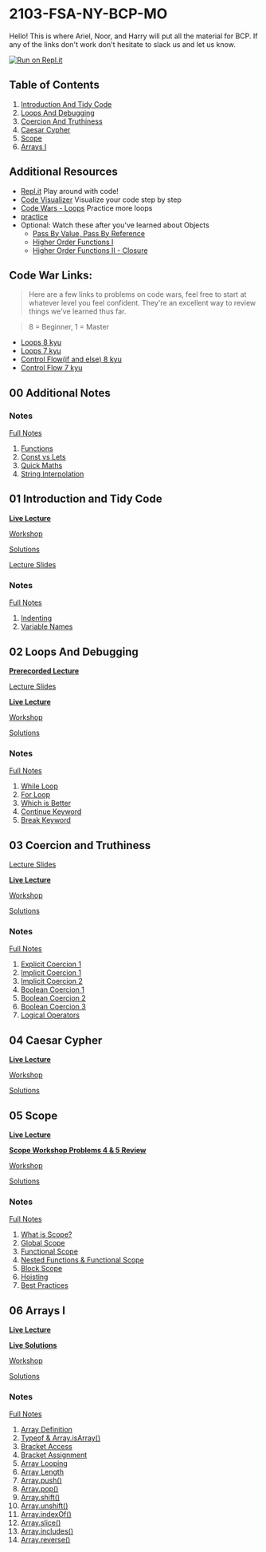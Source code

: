 # 2103-FSA-NY-BCP-MO

Hello! This is where Ariel, Noor, and Harry will put all the material for BCP. If any of the links don't work don't hesitate to slack us and let us know.

[![Run on Repl.it](https://repl.it/badge/github/arielahdoot/2103-FSA-NY-BCP-MO)](https://repl.it/github/arielahdoot/2103-FSA-NY-BCP-MO)

## Table of Contents

1. [Introduction And Tidy Code](#01-introduction-and-tidy-code)
2. [Loops And Debugging](#02-loops-and-debugging)
3. [Coercion And Truthiness](#03-coercion-and-truthiness)
4. [Caesar Cypher](#04-caesar-cypher)
5. [Scope](#05-scope)
6. [Arrays I](#06-arrays-I)
<!-- 
7. [Arrays II](#07-arrays-ii)
8. [Sudoku Validator](#08-sudoku-validator)
9. [Objects](#09-objects)
10. [Recursion I](#10-recursion-i)
11. [Recursion II](#11-recursion-ii)
12. [Next Steps](#12-next-steps) -->

## Additional Resources

- [Repl.it](https://repl.it/repls) Play around with code!
- [Code Visualizer](http://www.pythontutor.com/visualize.html#mode=edit) Visualize your code step by step
- [Code Wars - Loops](https://www.codewars.com/kata/search/javascript?q=&r%5B%5D=-8&r%5B%5D=-7&tags=Loops) Practice more loops
- [practice](https://www.codewars.com/users/MrZizoScream/authored)
- Optional: Watch these after you've learned about Objects
  - [Pass By Value, Pass By Reference](https://youtu.be/Casw_S_uOoE)
  - [Higher Order Functions I](https://youtu.be/FiEY_pb_cR0)
  - [Higher Order Functions II - Closure](https://youtu.be/pAtDHJs5bis)

## Code War Links:

> Here are a few links to problems on code wars, feel free to start at whatever level you feel confident. They're an excellent way to review things we've learned thus far.

> 8 = Beginner, 1 = Master

- [Loops 8 kyu](https://www.codewars.com/kata/search/my-languages?beta=false&q=&r=-8&tags=Loops)
- [Loops 7 kyu](https://www.codewars.com/kata/search/my-languages?q=&r%5B%5D=-7&tags=Loops&beta=false)
- [Control Flow(if and else) 8 kyu](https://www.codewars.com/kata/search/my-languages?beta=false&q=&r=-8&tags=Control+Flow)
- [Control Flow 7 kyu](https://www.codewars.com/kata/search/my-languages?q=&r%5B%5D=-7&tags=Control+Flow&beta=false)

## **00 Additional Notes**

### Notes

[Full Notes](00-additional-notes)

1. [Functions](00-additional-notes/01-functions.js)
2. [Const vs Lets](00-additional-notes/02-const-vs-let.js)
3. [Quick Maths](00-additional-notes/03-quick-maths.js)
4. [String Interpolation](00-additional-notes/04-string-interpolation.js)

## **01 Introduction and Tidy Code**

**[Live Lecture](https://youtu.be/wlGimjUdXLU)**

[Workshop](https://learn.fullstackacademy.com/workshop/5ab7da028b8e9b000477fd36/content/5ab7dbafa468c900045db6ed/text)

[Solutions](https://learn.fullstackacademy.com/workshop/5ab7da028b8e9b000477fd36/content/5ab7dc11a468c900045db703/text)

[Lecture Slides](00-slides/01-Introduction-and-Tidy-Code.pdf)

### Notes

[Full Notes](01-tidy-code)

1. [Indenting](01-tidy-code/A-indenting.js)
2. [Variable Names](01-tidy-code/B-variableNaming.js)

## **02 Loops And Debugging**

**[Prerecorded Lecture](https://learn.fullstackacademy.com/workshop/5ac57192f7ff470004a63148/content/5ac571d2bd9f9e0004adb0a4/text)**

[Lecture Slides](00-slides/02-Loops-and-Debugging.pdf)

**[Live Lecture](https://youtu.be/aQKHr2oDnOk)**

[Workshop](https://learn.fullstackacademy.com/workshop/5ac57192f7ff470004a63148/content/5ac572977ec3340004bddd57/text)

[Solutions](https://learn.fullstackacademy.com/workshop/5ac57192f7ff470004a63148/content/5ac57384f7ff470004a63170/text)

### Notes

[Full Notes](02-loops-and-debugging)

1. [While Loop](02-loops-and-debugging/A-while-loop.js)
2. [For Loop](02-loops-and-debugging/B-for-loop.js)
3. [Which is Better](02-loops-and-debugging/C-for-vs-while.js)
4. [Continue Keyword](02-loops-and-debugging/D-continue.js)
5. [Break Keyword](02-loops-and-debugging/E-break.js)

 ## **03 Coercion and Truthiness**

[Lecture Slides](03-type-coercion-and-truthiness/03-Coercion-and-Truthiness.pdf)

**[Live Lecture](https://youtu.be/xpZ2YougdR4)**

[Workshop](https://learn.fullstackacademy.com/workshop/5ac574e51abd3200043c12e8/content/5ac574e51abd3200043c12ed/text)

[Solutions](https://learn.fullstackacademy.com/workshop/5ac574e51abd3200043c12e8/content/5ac574e51abd3200043c12ee/text)

### Notes

[Full Notes](03-coercion-and-truthiness)

1. [Explicit Coercion 1](03-coercion-and-truthiness/A-explicit-coercion.js)
2. [Implicit Coercion 1](03-coercion-and-truthiness/B-implicit-coercion-1.js)
3. [Implicit Coercion 2](03-coercion-and-truthiness/C-implicit-coercion-2.js)
4. [Boolean Coercion 1](03-coercion-and-truthiness/D-boolean-coercion-1.js)
5. [Boolean Coercion 2](03-coercion-and-truthiness/E-boolean-coercion-2.js)
6. [Boolean Coercion 3](03-coercion-and-truthiness/F-boolean-coercion-3.js)
7. [Logical Operators](03-coercion-and-truthiness/G-logical-operators-1.js)

## **04 Caesar Cypher**

**[Live Lecture](https://youtu.be/x-QNu7aMUR0)**

[Workshop](https://learn.fullstackacademy.com/workshop/5ac574e51abd3200043c12e8/content/5ac574e51abd3200043c12ed/text)

[Solutions](https://learn.fullstackacademy.com/workshop/5ac574e51abd3200043c12e8/content/5ac574e51abd3200043c12ee/text)

## **05 Scope**

**[Live Lecture](https://youtu.be/I6miZcHa1ok)**

**[Scope Workshop Problems 4 & 5 Review](https://youtu.be/zxzapd17ThM)**

[Workshop](https://learn.fullstackacademy.com/workshop/5ac576417ec3340004bdddb4/content/5ac576417ec3340004bdddb9/text)

[Solutions](https://learn.fullstackacademy.com/workshop/5ac576417ec3340004bdddb4/content/5ac576417ec3340004bdddba/text)

### Notes

[Full Notes](05-scope)
1. [What is Scope?](05-scope/A-scope-is.js)
2. [Global Scope](05-scope/B-globalscope.js)
3. [Functional Scope](05-scope/C-func-scope.js)
4. [Nested Functions & Functional Scope](05-scope/D-nestedfunc.js)
5. [Block Scope](05-scope/E-blockscope.js)
6. [Hoisting](05-scope/F-hoisting.js)
7. [Best Practices](05-scope/G-bestpract.js)

## **06 Arrays I**

**[Live Lecture](https://youtu.be/ud4gLNoNyls)**

**[Live Solutions](https://youtu.be/tEVT4mS0-TQ)**

[Workshop](https://learn.fullstackacademy.com/workshop/5ac57806bd9f9e0004adb186/content/5ac57806bd9f9e0004adb18b/text)

[Solutions](https://learn.fullstackacademy.com/workshop/5ac57806bd9f9e0004adb186/content/5ac57806bd9f9e0004adb18c/text)

### Notes

[Full Notes](06-arrays-I)

1. [Array Definition](06-arrays-I/A-array-definition.js)
2. [Typeof & Array.isArray()](06-arrays-I/B-typeof-isArray.js)
3. [Bracket Access](06-arrays-I/C-bracket-access.js)
4. [Bracket Assignment](06-arrays-I/D-br-assignment.js)
5. [Array Looping](06-arrays-I/E-array-looping.js)
6. [Array Length](06-arrays-I/F-array-length.js)
7. [Array.push()](06-arrays-I/G-array-push.js)
8. [Array.pop()](06-arrays-I/H-array-pop.js)
9. [Array.shift()](06-arrays-I/I-array-shift.js)
10. [Array.unshift()](06-arrays-I/J-array-unshift.js)
11. [Array.indexOf()](06-arrays-I/K-array-indexof.js)
12. [Array.slice()](06-arrays-I/L-array-slice.js)
13. [Array.includes()](06-arrays-I/M-array-includes.js)
14. [Array.reverse()](06-arrays-I/N-array-reverse.js)

<!--
## **07 Arrays II**

**[Live Lecture](https://youtu.be/oGj5EZMWA8E)**
**[Review](https://youtu.be/Pur1E67XKaU)**

[Workshop](https://learn.fullstackacademy.com/workshop/5ac579437ec3340004bdde15/content/5ac579437ec3340004bdde1a/text)

[Solutions](https://learn.fullstackacademy.com/workshop/5ac579437ec3340004bdde15/content/5ac579437ec3340004bdde1b/text)

## **08 Sudoku Validator**

**[Live Lecture](https://youtu.be/vFqApC0TPnM)**

[Workshop](https://learn.fullstackacademy.com/workshop/5ad399aa137d870004733bac/content/5ad399aa137d870004733bb1/text)

[Solutions](https://learn.fullstackacademy.com/workshop/5ad399aa137d870004733bac/content/5ad399aa137d870004733bb2/text)

## **09 Objects**

**[Live Lecture](https://youtu.be/aLTP7hnIYFg)**
**[Live Solutions](https://youtu.be/Cu9EIQcc8d4)**

[Workshop](https://learn.fullstackacademy.com/workshop/5ac57b3ebd9f9e0004adb210/content/5ac57b3ebd9f9e0004adb215/text)

[Solutions](https://learn.fullstackacademy.com/workshop/5ac57b3ebd9f9e0004adb210/content/5ac57b3ebd9f9e0004adb216/text)

#### Notes

[Full Notes](09-objects)

0. [Code Snippets](09-objects/A-code-snippets.js)
1. [What is an Object](09-objects/B-what-is-an-object.js)
2. [Create And Access](09-objects/C-create-and-access.js)
3. [New Key-Value Pairs](09-objects/D-new-key-value-pairs.js)
4. [Delete Key-Value Pairs](09-objects/E-delete-key-value-pairs.js)
5. [In Operator](09-objects/F-in-operator.js)
6. [For In Loop](09-objects/G-for-in-loop.js)
7. [Object Methods](09-objects/H-object-methods.js)
8. [Nested Arrays](09-objects/I-nested-arrays.js)
9. [Nested Objects](09-objects/J-nested-object.js)
10. [Animal Noises Review](09-objects/K-animal-noises-review.js)

### **Object Methods**

**[Live Lecture](https://youtu.be/pZ5Sm2yUfzo)**

[Workshop](https://learn.fullstackacademy.com/workshop/5ac57cb8bd9f9e0004adb24a/content/5ac57cb8bd9f9e0004adb24e/text)

[Solutions](https://learn.fullstackacademy.com/workshop/5ac57cb8bd9f9e0004adb24a/content/5ac57cb8bd9f9e0004adb250/text)

#### Notes

1. [What Are Methods](09-objects/L-whatisamethod.js)
2. [Creating Methods](09-objects/M-createmethods.js)
3. [this](09-objects/N-this.js)

## **Pass By Value, Pass By Reference - Optional Advanced Lecture 1**

**[Live Lecture](https://youtu.be/mCdJI9ItTZw)**
**[Live Solutions](https://youtu.be/Cc0-vymjkPo)**

## **Higher Order Functions I - Optional Advanced Lecture 2**
**[Live Lecture](https://youtu.be/Q0d6Ti3Zbwo)**

## **Higher Order Functions II - Optional Advanced Lecture 3**
**[Live Lecture](https://youtu.be/Bj8MJ8q_Hd0)**
**[Solutions](https://youtu.be/W4Cv02x3V5Q)**

## **10 Recursion I**

**[Live Lecture](https://youtu.be/tC3TfaZALO0)**

[Workshop](https://learn.fullstackacademy.com/workshop/5aca423037312200043b634a/content/5aca423137312200043b634e/text)

[Solutions](https://learn.fullstackacademy.com/workshop/5aca423037312200043b634a/content/5aca423137312200043b6350/text)

### Notes

[Full Notes](10-recursion-i)

1. [Definition of Recursion](10-recursion-i/A-definition.js)
2. [The Call Stack](10-recursion-i/B-thecallstack.js)
3. [Countdown](10-recursion-i/C-countdown.js)
4. [Factorial](10-recursion-i/D-factorial.js)
5. [Iterables](10-recursion-i/E-iterables.js)
6. [Hints](10-recursion-i/F-hints.js)

## **11 Recursion II**

**[Live Lecture](https://youtu.be/23UzIpHLM2Q)**

[Workshop](https://learn.fullstackacademy.com/workshop/5aca509c37312200043b6422/content/5aca509c37312200043b6426/text)

[Solutions](https://codepen.io/FullstackAcademy/pen/dmMOEy?editors=0010)

### Notes

[Full Notes](11-recursion-ii)

1. [logsAnArray](11-recursion-ii/A-logsAnArray.js)
2. [concatEls](11-recursion-ii/B-concatEls.js)
3. [sumVals](11-recursion-ii/C-sumVals.js)

## **12 Next Steps**

**[Live Lecture](https://youtu.be/ymNBN2HWEso)** -->
